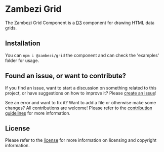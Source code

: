 Zambezi Grid
============

The Zambezi Grid Component is a [D3](http://d3js.org) component for drawing HTML data grids.

Installation
------------

You can `npm i @zambezi/grid` the component and can check the 'examples' folder for usage.

Found an issue, or want to contribute?
--------------------------------------

If you find an issue, want to start a discussion on something related to this project, or have suggestions on how to improve it? Please [create an issue](../../issues/new)!

See an error and want to fix it? Want to add a file or otherwise make some changes? All contributions are welcome! Please refer to the [contribution guidelines](CONTRIBUTING.md) for more information.

License
-------

Please refer to the [license](LICENSE.md) for more information on licensing and copyright information.
